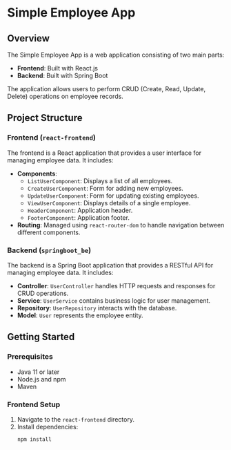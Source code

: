 # Simple Employee App

## Overview

The Simple Employee App is a web application consisting of two main parts:
- **Frontend**: Built with React.js
- **Backend**: Built with Spring Boot

The application allows users to perform CRUD (Create, Read, Update, Delete) operations on employee records.

## Project Structure

### Frontend (`react-frontend`)

The frontend is a React application that provides a user interface for managing employee data. It includes:
- **Components**:
  - `ListUserComponent`: Displays a list of all employees.
  - `CreateUserComponent`: Form for adding new employees.
  - `UpdateUserComponent`: Form for updating existing employees.
  - `ViewUserComponent`: Displays details of a single employee.
  - `HeaderComponent`: Application header.
  - `FooterComponent`: Application footer.
- **Routing**: Managed using `react-router-dom` to handle navigation between different components.

### Backend (`springboot_be`)

The backend is a Spring Boot application that provides a RESTful API for managing employee data. It includes:
- **Controller**: `UserController` handles HTTP requests and responses for CRUD operations.
- **Service**: `UserService` contains business logic for user management.
- **Repository**: `UserRepository` interacts with the database.
- **Model**: `User` represents the employee entity.

## Getting Started

### Prerequisites

- Java 11 or later
- Node.js and npm
- Maven

### Frontend Setup

1. Navigate to the `react-frontend` directory.
2. Install dependencies:
   ```bash
   npm install
